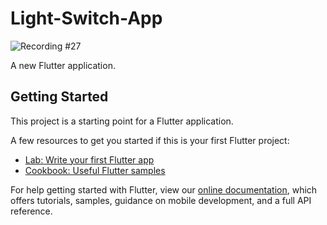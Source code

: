 # Light-Switch-App

![Recording #27](https://github.com/nobelleon/Light-Switch-App/assets/76748114/ef00fd3a-7b4b-463d-97a1-17143b5f0a59)

A new Flutter application.

## Getting Started

This project is a starting point for a Flutter application.

A few resources to get you started if this is your first Flutter project:

- [Lab: Write your first Flutter app](https://flutter.dev/docs/get-started/codelab)
- [Cookbook: Useful Flutter samples](https://flutter.dev/docs/cookbook)

For help getting started with Flutter, view our
[online documentation](https://flutter.dev/docs), which offers tutorials,
samples, guidance on mobile development, and a full API reference.
